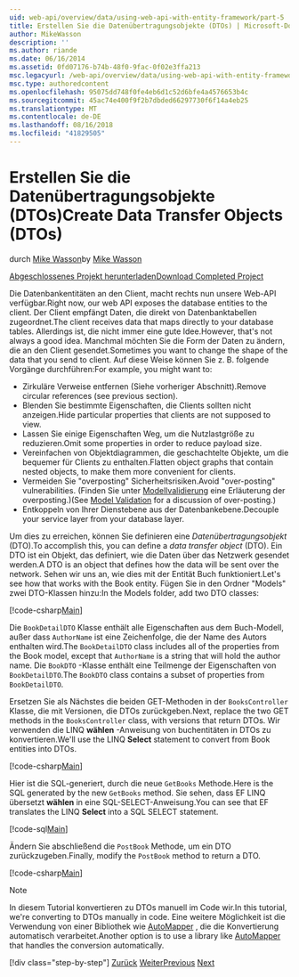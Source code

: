 ```yaml
---
uid: web-api/overview/data/using-web-api-with-entity-framework/part-5
title: Erstellen Sie die Datenübertragungsobjekte (DTOs) | Microsoft-Dokumentation
author: MikeWasson
description: ''
ms.author: riande
ms.date: 06/16/2014
ms.assetid: 0fd07176-b74b-48f0-9fac-0f02e3ffa213
msc.legacyurl: /web-api/overview/data/using-web-api-with-entity-framework/part-5
msc.type: authoredcontent
ms.openlocfilehash: 95075dd748f0fe4eb6d1c52d6bfe4a4576653b4c
ms.sourcegitcommit: 45ac74e400f9f2b7dbded66297730f6f14a4eb25
ms.translationtype: MT
ms.contentlocale: de-DE
ms.lasthandoff: 08/16/2018
ms.locfileid: "41829505"
---
```

<a name="create-data-transfer-objects-dtos"></a><span data-ttu-id="1c9cb-102">Erstellen Sie die Datenübertragungsobjekte (DTOs)</span><span class="sxs-lookup"><span data-stu-id="1c9cb-102">Create Data Transfer Objects (DTOs)</span></span>
====================
<span data-ttu-id="1c9cb-103">durch [Mike Wasson](https://github.com/MikeWasson)</span><span class="sxs-lookup"><span data-stu-id="1c9cb-103">by [Mike Wasson](https://github.com/MikeWasson)</span></span>

[<span data-ttu-id="1c9cb-104">Abgeschlossenes Projekt herunterladen</span><span class="sxs-lookup"><span data-stu-id="1c9cb-104">Download Completed Project</span></span>](https://github.com/MikeWasson/BookService)

<span data-ttu-id="1c9cb-105">Die Datenbankentitäten an den Client, macht rechts nun unsere Web-API verfügbar.</span><span class="sxs-lookup"><span data-stu-id="1c9cb-105">Right now, our web API exposes the database entities to the client.</span></span> <span data-ttu-id="1c9cb-106">Der Client empfängt Daten, die direkt von Datenbanktabellen zugeordnet.</span><span class="sxs-lookup"><span data-stu-id="1c9cb-106">The client receives data that maps directly to your database tables.</span></span> <span data-ttu-id="1c9cb-107">Allerdings ist, die nicht immer eine gute Idee.</span><span class="sxs-lookup"><span data-stu-id="1c9cb-107">However, that's not always a good idea.</span></span> <span data-ttu-id="1c9cb-108">Manchmal möchten Sie die Form der Daten zu ändern, die an den Client gesendet.</span><span class="sxs-lookup"><span data-stu-id="1c9cb-108">Sometimes you want to change the shape of the data that you send to client.</span></span> <span data-ttu-id="1c9cb-109">Auf diese Weise können Sie z. B. folgende Vorgänge durchführen:</span><span class="sxs-lookup"><span data-stu-id="1c9cb-109">For example, you might want to:</span></span>

- <span data-ttu-id="1c9cb-110">Zirkuläre Verweise entfernen (Siehe vorheriger Abschnitt).</span><span class="sxs-lookup"><span data-stu-id="1c9cb-110">Remove circular references (see previous section).</span></span>
- <span data-ttu-id="1c9cb-111">Blenden Sie bestimmte Eigenschaften, die Clients sollten nicht anzeigen.</span><span class="sxs-lookup"><span data-stu-id="1c9cb-111">Hide particular properties that clients are not supposed to view.</span></span>
- <span data-ttu-id="1c9cb-112">Lassen Sie einige Eigenschaften Weg, um die Nutzlastgröße zu reduzieren.</span><span class="sxs-lookup"><span data-stu-id="1c9cb-112">Omit some properties in order to reduce payload size.</span></span>
- <span data-ttu-id="1c9cb-113">Vereinfachen von Objektdiagrammen, die geschachtelte Objekte, um die bequemer für Clients zu enthalten.</span><span class="sxs-lookup"><span data-stu-id="1c9cb-113">Flatten object graphs that contain nested objects, to make them more convenient for clients.</span></span>
- <span data-ttu-id="1c9cb-114">Vermeiden Sie "overposting" Sicherheitsrisiken.</span><span class="sxs-lookup"><span data-stu-id="1c9cb-114">Avoid "over-posting" vulnerabilities.</span></span> <span data-ttu-id="1c9cb-115">(Finden Sie unter [Modellvalidierung](../../formats-and-model-binding/model-validation-in-aspnet-web-api.md) eine Erläuterung der overposting.)</span><span class="sxs-lookup"><span data-stu-id="1c9cb-115">(See [Model Validation](../../formats-and-model-binding/model-validation-in-aspnet-web-api.md) for a discussion of over-posting.)</span></span>
- <span data-ttu-id="1c9cb-116">Entkoppeln von Ihrer Dienstebene aus der Datenbankebene.</span><span class="sxs-lookup"><span data-stu-id="1c9cb-116">Decouple your service layer from your database layer.</span></span>

<span data-ttu-id="1c9cb-117">Um dies zu erreichen, können Sie definieren eine *Datenübertragungsobjekt* (DTO).</span><span class="sxs-lookup"><span data-stu-id="1c9cb-117">To accomplish this, you can define a *data transfer object* (DTO).</span></span> <span data-ttu-id="1c9cb-118">Ein DTO ist ein Objekt, das definiert, wie die Daten über das Netzwerk gesendet werden.</span><span class="sxs-lookup"><span data-stu-id="1c9cb-118">A DTO is an object that defines how the data will be sent over the network.</span></span> <span data-ttu-id="1c9cb-119">Sehen wir uns an, wie dies mit der Entität Buch funktioniert.</span><span class="sxs-lookup"><span data-stu-id="1c9cb-119">Let's see how that works with the Book entity.</span></span> <span data-ttu-id="1c9cb-120">Fügen Sie in den Ordner "Models" zwei DTO-Klassen hinzu:</span><span class="sxs-lookup"><span data-stu-id="1c9cb-120">In the Models folder, add two DTO classes:</span></span>

[!code-csharp[Main](part-5/samples/sample1.cs)]

<span data-ttu-id="1c9cb-121">Die `BookDetailDTO` Klasse enthält alle Eigenschaften aus dem Buch-Modell, außer dass `AuthorName` ist eine Zeichenfolge, die der Name des Autors enthalten wird.</span><span class="sxs-lookup"><span data-stu-id="1c9cb-121">The `BookDetailDTO` class includes all of the properties from the Book model, except that `AuthorName` is a string that will hold the author name.</span></span> <span data-ttu-id="1c9cb-122">Die `BookDTO` -Klasse enthält eine Teilmenge der Eigenschaften von `BookDetailDTO`.</span><span class="sxs-lookup"><span data-stu-id="1c9cb-122">The `BookDTO` class contains a subset of properties from `BookDetailDTO`.</span></span>

<span data-ttu-id="1c9cb-123">Ersetzen Sie als Nächstes die beiden GET-Methoden in der `BooksController` Klasse, die mit Versionen, die DTOs zurückgeben.</span><span class="sxs-lookup"><span data-stu-id="1c9cb-123">Next, replace the two GET methods in the `BooksController` class, with versions that return DTOs.</span></span> <span data-ttu-id="1c9cb-124">Wir verwenden die LINQ **wählen** -Anweisung von buchentitäten in DTOs zu konvertieren.</span><span class="sxs-lookup"><span data-stu-id="1c9cb-124">We'll use the LINQ **Select** statement to convert from Book entities into DTOs.</span></span>

[!code-csharp[Main](part-5/samples/sample2.cs)]

<span data-ttu-id="1c9cb-125">Hier ist die SQL-generiert, durch die neue `GetBooks` Methode.</span><span class="sxs-lookup"><span data-stu-id="1c9cb-125">Here is the SQL generated by the new `GetBooks` method.</span></span> <span data-ttu-id="1c9cb-126">Sie sehen, dass EF LINQ übersetzt **wählen** in eine SQL-SELECT-Anweisung.</span><span class="sxs-lookup"><span data-stu-id="1c9cb-126">You can see that EF translates the LINQ **Select** into a SQL SELECT statement.</span></span>

[!code-sql[Main](part-5/samples/sample3.sql)]

<span data-ttu-id="1c9cb-127">Ändern Sie abschließend die `PostBook` Methode, um ein DTO zurückzugeben.</span><span class="sxs-lookup"><span data-stu-id="1c9cb-127">Finally, modify the `PostBook` method to return a DTO.</span></span>

[!code-csharp[Main](part-5/samples/sample4.cs)]

> [!NOTE]
> <span data-ttu-id="1c9cb-128">In diesem Tutorial konvertieren zu DTOs manuell im Code wir.</span><span class="sxs-lookup"><span data-stu-id="1c9cb-128">In this tutorial, we're converting to DTOs manually in code.</span></span> <span data-ttu-id="1c9cb-129">Eine weitere Möglichkeit ist die Verwendung von einer Bibliothek wie [AutoMapper](http://automapper.org/) , die die Konvertierung automatisch verarbeitet.</span><span class="sxs-lookup"><span data-stu-id="1c9cb-129">Another option is to use a library like [AutoMapper](http://automapper.org/) that handles the conversion automatically.</span></span>
> 
> [!div class="step-by-step"]
> <span data-ttu-id="1c9cb-130">[Zurück](part-4.md)
> [Weiter](part-6.md)</span><span class="sxs-lookup"><span data-stu-id="1c9cb-130">[Previous](part-4.md)
[Next](part-6.md)</span></span>
